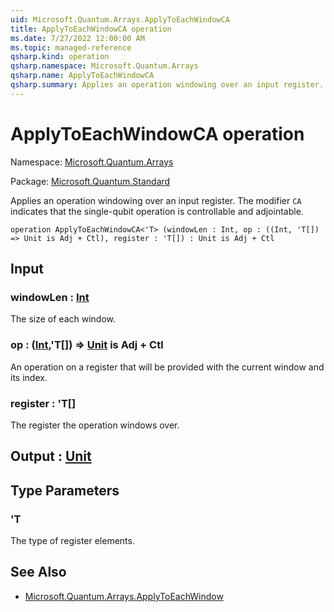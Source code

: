 ```yaml
---
uid: Microsoft.Quantum.Arrays.ApplyToEachWindowCA
title: ApplyToEachWindowCA operation
ms.date: 7/27/2022 12:00:00 AM
ms.topic: managed-reference
qsharp.kind: operation
qsharp.namespace: Microsoft.Quantum.Arrays
qsharp.name: ApplyToEachWindowCA
qsharp.summary: Applies an operation windowing over an input register. The modifier `CA` indicates that the single-qubit operation is controllable and adjointable.
---
```


# ApplyToEachWindowCA operation

Namespace: [Microsoft.Quantum.Arrays](xref:Microsoft.Quantum.Arrays)

Package: [Microsoft.Quantum.Standard](https://nuget.org/packages/Microsoft.Quantum.Standard)


Applies an operation windowing over an input register. The modifier `CA` indicates that the single-qubit operation is controllable and adjointable.

```qsharp
operation ApplyToEachWindowCA<'T> (windowLen : Int, op : ((Int, 'T[]) => Unit is Adj + Ctl), register : 'T[]) : Unit is Adj + Ctl
```


## Input

### windowLen : [Int](xref:microsoft.quantum.qsharp.valueliterals#int-literals)

The size of each window.


### op : ([Int](xref:microsoft.quantum.qsharp.valueliterals#int-literals),'T[]) => [Unit](xref:microsoft.quantum.qsharp.valueliterals#unit-literal)  is Adj + Ctl

An operation on a register that will be provided with the current window and its index.


### register : 'T[]

The register the operation windows over.



## Output : [Unit](xref:microsoft.quantum.qsharp.valueliterals#unit-literal)



## Type Parameters

### 'T

The type of register elements.

## See Also

- [Microsoft.Quantum.Arrays.ApplyToEachWindow](xref:Microsoft.Quantum.Arrays.ApplyToEachWindow)